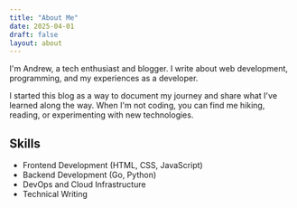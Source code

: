 ```yaml
---
title: "About Me"
date: 2025-04-01
draft: false
layout: about
---
```


I'm Andrew, a tech enthusiast and blogger. I write about web development, programming, and my experiences as a developer.

I started this blog as a way to document my journey and share what I've learned along the way. When I'm not coding, you can find me hiking, reading, or experimenting with new technologies.

## Skills
- Frontend Development (HTML, CSS, JavaScript)
- Backend Development (Go, Python)
- DevOps and Cloud Infrastructure
- Technical Writing